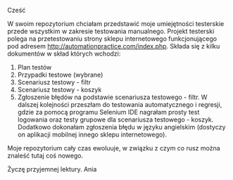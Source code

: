 Cześć

W swoim repozytorium chciałam przedstawić moje umiejętności testerskie przede wszystkim w zakresie testowania manualnego. Projekt testerski polega na przetestowaniu strony sklepu internetowego funkcjonującego pod adresem http://automationpractice.com/index.php. Składa się z kilku dokumentów w skład których wchodzi:
1. Plan testów 
2. Przypadki testowe (wybrane)
3. Scenariusz testowy - filtr
4. Scenariusz testowy - koszyk
5. Zgłoszenie błędów na podstawie scenariusza testowego - filtr.
W dalszej kolejności przeszłam do testowania automatycznego i regresji, gdzie za pomocą programu Selenium IDE nagrałam prosty test logowania oraz testy grupowe dla scenariusza testowego - koszyk.
Dodatkowo dokonałam zgłoszenia błędu w języku angielskim (dostyczy on aplikacji mobilnej innego sklepu internetowego). 

Moje repozytorium cały czas ewoluuje, w związku z czym co rusz można znaleść tutaj coś nowego.

Życzę przyjemnej lektury. 
Ania
